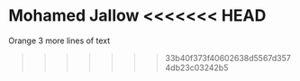 Mohamed Jallow
<<<<<<< HEAD
=======
Orange
3
more
lines of text
>>>>>>> 33b40f373f40602638d5567d3574db23c03242b5
